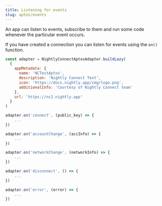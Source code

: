 ```yaml
---
title: Listening for events
slug: aptos/events
---
```


An app can listen to events, subscribe to them and run some code whenever the particular event occurs.

If you have created a connection you can listen for events using the `on()` function.

```js
const adapter = NightlyConnectAptosAdapter.buildLazy(
  {
    appMetadata: {
      name: 'NCTestAptos',
      description: 'Nightly Connect Test',
      icon: 'https://docs.nightly.app/img/logo.png',
      additionalInfo: 'Courtesy of Nightly Connect team'
    },
    url: 'https://nc2.nightly.app'
  }
)

adapter.on('connect', (public_key) => {
    ...
})

adapter.on('accountChange', (accInfo) => {
    ...
})

adapter.on('networkChange', (networkInfo) => {
    ...
})

adapter.on('disconnect', () => {
    ...
})

adapter.on('error', (error) => {
    ...
})
```
